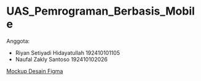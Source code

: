 # UAS_Pemrograman_Berbasis_Mobile

Anggota:
<ul>
  <li>Riyan Setiyadi Hidayatullah 192410101105</li>
  <li>Naufal Zakly Santoso 192410102026</li>
</ul>

<a href="https://www.figma.com/file/sQGNfgeH9icLtkG2RB27kX/UAS-Pemro-Mobile?node-id=0%3A1">Mockup Desain Figma</a>

